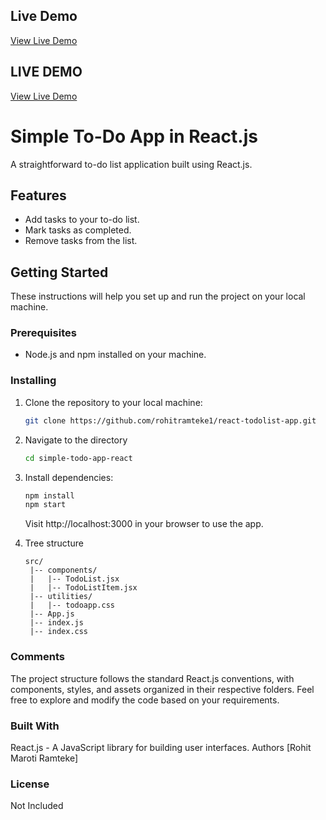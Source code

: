 ## Live Demo

[View Live Demo](https://react-todolist-app-ten.vercel.app/)

## LIVE DEMO
[View Live Demo](https://react-todolist-jbyx19r46-rohits-projects-9e1bf524.vercel.app/)

# Simple To-Do App in React.js

A straightforward to-do list application built using React.js.

## Features

- Add tasks to your to-do list.
- Mark tasks as completed.
- Remove tasks from the list.

## Getting Started

These instructions will help you set up and run the project on your local machine.

### Prerequisites

- Node.js and npm installed on your machine.

### Installing

1. Clone the repository to your local machine:

   ```bash
   git clone https://github.com/rohitramteke1/react-todolist-app.git
   ```
2. Navigate to the directory
   ```bash
   cd simple-todo-app-react
   ```
3. Install dependencies:
   ```bash
   npm install
   npm start
   ```
   Visit http://localhost:3000 in your browser to use the app.
   
5. Tree structure
   ```
   src/
    |-- components/
    |   |-- TodoList.jsx
    |   |-- TodoListItem.jsx
    |-- utilities/
    |   |-- todoapp.css
    |-- App.js
    |-- index.js
    |-- index.css
   ```
   
### Comments
The project structure follows the standard React.js conventions, with components, styles, and assets organized in their respective folders. Feel free to explore and modify the code based on your requirements.

### Built With
React.js - A JavaScript library for building user interfaces.
Authors
[Rohit Maroti Ramteke]

### License
Not Included


